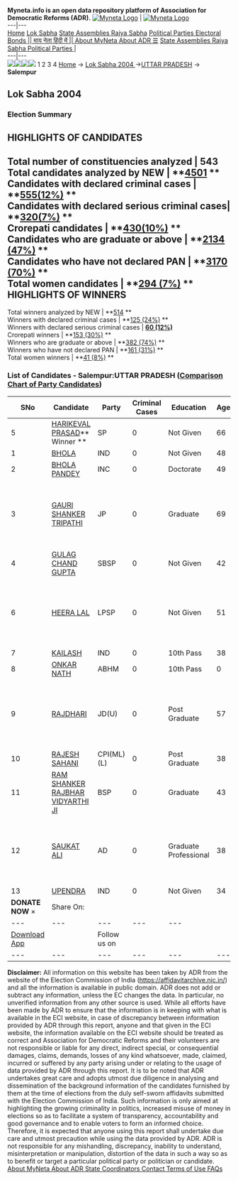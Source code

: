 **Myneta.info is an open data repository platform of Association for Democratic Reforms (ADR).**
[![Myneta Logo](https://www.myneta.info/lib/img/myneta-logo.png)](https://www.myneta.info/) | [![Myneta Logo](https://www.myneta.info/lib/img/adr-logo.png)](https://adrindia.org)  
---|---  
[Home](https://www.myneta.info/) [Lok Sabha](https://www.myneta.info/#ls "Lok Sabha") [ State Assemblies ](https://www.myneta.info/#sa "State Assemblies") [Rajya Sabha](https://www.myneta.info/#rs "Rajya Sabha") [Political Parties ](https://www.myneta.info/party "Political Parties") [ Electoral Bonds ](https://www.myneta.info/electoral_bonds "Electoral Bonds") [ || माय नेता हिंदी में || ](https://translate.google.co.in/translate?prev=hp&hl=en&js=y&u=www.myneta.info&sl=en&tl=hi&history_state0=) [ About MyNeta ](https://adrindia.org/content/about-myneta) [ About ADR ](https://adrindia.org/about-adr/who-we-are) [☰](javascript:void\(0\))
[ State Assemblies ](https://www.myneta.info/#sa "State Assemblies") [ Rajya Sabha ](https://www.myneta.info/#rs "Rajya Sabha") [ Political Parties ](https://www.myneta.info/party "Political Parties")
|   
---|---  
![](https://www.myneta.info/lib/img/banner/banner-1.png)![](https://www.myneta.info/lib/img/banner/banner-2.png)![](https://www.myneta.info/lib/img/banner/banner-3.png)![](https://www.myneta.info/lib/img/banner/banner-4.png)
1  2  3  4 
[Home](https://www.myneta.info/) → [Lok Sabha 2004 ](https://www.myneta.info/loksabha2004/)→[UTTAR PRADESH](https://www.myneta.info/loksabha2004/index.php?action=show_constituencies&state_id=24) → **Salempur**
### 
## Lok Sabha 2004 
###  Election Summary 
HIGHLIGHTS OF CANDIDATES  
---  
Total number of constituencies analyzed |  543   
Total candidates analyzed by NEW | **[4501](https://www.myneta.info/loksabha2004/index.php?action=summary&subAction=candidates_analyzed&sort=candidate#summary) **  
Candidates with declared criminal cases | **[555(12%)](https://www.myneta.info/loksabha2004/index.php?action=summary&subAction=crime&sort=candidate#summary) **  
Candidates with declared serious criminal cases| **[320(7%)](https://www.myneta.info/loksabha2004/index.php?action=summary&subAction=serious_crime&sort=candidate#summary) **  
Crorepati candidates | **[430(10%)](https://www.myneta.info/loksabha2004/index.php?action=summary&subAction=crorepati&sort=candidate#summary) **  
Candidates who are graduate or above | **[2134 (47%)](https://www.myneta.info/loksabha2004/index.php?action=summary&subAction=education&sort=candidate#summary) **  
Candidates who have not declared PAN | **[3170 (70%)](https://www.myneta.info/loksabha2004/index.php?action=summary&subAction=without_pan&sort=candidate#summary) **  
Total women candidates | **[294 (7%)](https://www.myneta.info/loksabha2004/index.php?action=summary&subAction=women_candidate&sort=candidate#summary) **  
HIGHLIGHTS OF WINNERS  
---  
Total winners analyzed by NEW | **[514](https://www.myneta.info/loksabha2004/index.php?action=summary&subAction=winner_analyzed&sort=candidate#summary) **  
Winners with declared criminal cases | **[125 (24%)](https://www.myneta.info/loksabha2004/index.php?action=summary&subAction=winner_crime&sort=candidate#summary) **  
Winners with declared serious criminal cases | **[60 (12%)](https://www.myneta.info/loksabha2004/index.php?action=summary&subAction=winner_serious_crime&sort=candidate#summary)**  
Crorepati winners | **[153 (30%)](https://www.myneta.info/loksabha2004/index.php?action=summary&subAction=winner_crorepati&sort=candidate#summary) **  
Winners who are graduate or above | **[382 (74%)](https://www.myneta.info/loksabha2004/index.php?action=summary&subAction=winner_education&sort=candidate#summary) **  
Winners who have not declared PAN | **[161 (31%)](https://www.myneta.info/loksabha2004/index.php?action=summary&subAction=winner_without_pan&sort=candidate#summary) **  
Total women winners | **[41 (8%)](https://www.myneta.info/loksabha2004/index.php?action=summary&subAction=winner_women&sort=candidate#summary) **  
### List of Candidates - Salempur:UTTAR PRADESH ([Comparison Chart of Party Candidates](https://www.myneta.info/loksabha2004/comparisonchart.php?constituency_id=454))
SNo | Candidate| Party| Criminal Cases| Education| Age| Total Assets| Liabilities  
---|---|---|---|---|---|---|---  
5  | [HARIKEVAL PRASAD](https://www.myneta.info/loksabha2004/candidate.php?candidate_id=4892)** Winner ** | SP | 0 | Not Given| 66 | Rs 30,37,000 ~ 30 Lacs+ | Rs 0 ~   
1  | [BHOLA](https://www.myneta.info/loksabha2004/candidate.php?candidate_id=4897) | IND | 0 | Not Given| 48 | Rs 4,24,000 ~ 4 Lacs+ | Rs 0 ~   
2  | [BHOLA PANDEY](https://www.myneta.info/loksabha2004/candidate.php?candidate_id=4893) | INC | 0 | Doctorate| 49 | Rs 7,50,000 ~ 7 Lacs+ | Rs 0 ~   
3  | [GAURI SHANKER TRIPATHI](https://www.myneta.info/loksabha2004/candidate.php?candidate_id=4902) | JP | 0 | Graduate| 69 | ![](https://myneta.info/image_v2.php?myneta_folder=loksabha2004&candidate_id=4902&col=ta) | ![](https://myneta.info/image_v2.php?myneta_folder=loksabha2004&candidate_id=4902&col=lia)  
4  | [GULAG CHAND GUPTA](https://www.myneta.info/loksabha2004/candidate.php?candidate_id=4896) | SBSP | 0 | Not Given| 42 | Rs 50,000 ~ 50 Thou+ | Rs 0 ~   
6  | [HEERA LAL](https://www.myneta.info/loksabha2004/candidate.php?candidate_id=4905) | LPSP | 0 | Not Given| 51 | ![](https://myneta.info/image_v2.php?myneta_folder=loksabha2004&candidate_id=4905&col=ta) | ![](https://myneta.info/image_v2.php?myneta_folder=loksabha2004&candidate_id=4905&col=lia)  
7  | [KAILASH](https://www.myneta.info/loksabha2004/candidate.php?candidate_id=4899) | IND | 0 | 10th Pass| 38 | Rs 4,44,000 ~ 4 Lacs+ | Rs 0 ~   
8  | [ONKAR NATH](https://www.myneta.info/loksabha2004/candidate.php?candidate_id=4900) | ABHM | 0 | 10th Pass| 0 | Rs 10,000 ~ 10 Thou+ | Rs 0 ~   
9  | [RAJDHARI](https://www.myneta.info/loksabha2004/candidate.php?candidate_id=4895) | JD(U) | 0 | Post Graduate| 57 | ![](https://myneta.info/image_v2.php?myneta_folder=loksabha2004&candidate_id=4895&col=ta) | ![](https://myneta.info/image_v2.php?myneta_folder=loksabha2004&candidate_id=4895&col=lia)  
10  | [RAJESH SAHANI](https://www.myneta.info/loksabha2004/candidate.php?candidate_id=4898) | CPI(ML)(L) | 0 | Post Graduate| 38 | Nil | Rs 0 ~   
11  | [RAM SHANKER RAJBHAR VIDYARTHI JI](https://www.myneta.info/loksabha2004/candidate.php?candidate_id=4894) | BSP | 0 | Graduate| 43 | Rs 7,67,000 ~ 7 Lacs+ | Rs 22,500 ~ 22 Thou+  
12  | [SAUKAT ALI](https://www.myneta.info/loksabha2004/candidate.php?candidate_id=4903) | AD | 0 | Graduate Professional| 38 | ![](https://myneta.info/image_v2.php?myneta_folder=loksabha2004&candidate_id=4903&col=ta) | ![](https://myneta.info/image_v2.php?myneta_folder=loksabha2004&candidate_id=4903&col=lia)  
13  | [UPENDRA](https://www.myneta.info/loksabha2004/candidate.php?candidate_id=4901) | IND | 0 | Not Given| 34 | Rs 68,323 ~ 68 Thou+ | Rs 0 ~   
|  **DONATE NOW** × |  Share On:  | [](https://api.whatsapp.com/send?text=https%3A%2F%2Fmyneta.info%2Fpunjab2022%2Findex.php%3Faction%3Dshow_constituencies%26state_id%3D19) | [](https://www.facebook.com/sharer/sharer.php?u=https%3A%2F%2Fmyneta.info%2Fpunjab2022%2Findex.php%3Faction%3Dshow_constituencies%26state_id%3D19) | [](https://twitter.com/share?url=https%3A%2F%2Fmyneta.info%2Fpunjab2022%2Findex.php%3Faction%3Dshow_constituencies%26state_id%3D19)  
---|---|---|---|---  
| [ Download App ](https://play.google.com/store/apps/details?id=com.webrosoft.myneta1&pcampaignid=pcampaignidMKT-Other-global-all-co-prtnr-py-PartBadge-Mar2515-1) | [](https://play.google.com/store/apps/details?id=com.webrosoft.myneta1&pcampaignid=pcampaignidMKT-Other-global-all-co-prtnr-py-PartBadge-Mar2515-1) |  Follow us on  | [](https://www.facebook.com/adrindia.org/) | [](https://twitter.com/adrspeaks) | [](https://groups.google.com/g/national-election-watch?hl=en&pli=1) | [](https://www.instagram.com/adrspeaks/) | [](https://www.youtube.com/user/adrspeaks) | [](https://sharechat.com/profile/adrspeaks)  
---|---|---|---|---|---|---|---|---  
**Disclaimer:** All information on this website has been taken by ADR from the website of the Election Commission of India (https://affidavitarchive.nic.in/) and all the information is available in public domain. ADR does not add or subtract any information, unless the EC changes the data. In particular, no unverified information from any other source is used. While all efforts have been made by ADR to ensure that the information is in keeping with what is available in the ECI website, in case of discrepancy between information provided by ADR through this report, anyone and that given in the ECI website, the information available on the ECI website should be treated as correct and Association for Democratic Reforms and their volunteers are not responsible or liable for any direct, indirect special, or consequential damages, claims, demands, losses of any kind whatsoever, made, claimed, incurred or suffered by any party arising under or relating to the usage of data provided by ADR through this report. It is to be noted that ADR undertakes great care and adopts utmost due diligence in analysing and dissemination of the background information of the candidates furnished by them at the time of elections from the duly self-sworn affidavits submitted with the Election Commission of India. Such information is only aimed at highlighting the growing criminality in politics, increased misuse of money in elections so as to facilitate a system of transparency, accountability and good governance and to enable voters to form an informed choice. Therefore, it is expected that anyone using this report shall undertake due care and utmost precaution while using the data provided by ADR. ADR is not responsible for any mishandling, discrepancy, inability to understand, misinterpretation or manipulation, distortion of the data in such a way so as to benefit or target a particular political party or politician or candidate. 
[ About MyNeta ](https://adrindia.org/content/about-myneta) [ About ADR ](https://adrindia.org/about-adr/who-we-are) [ State Coordinators ](https://adrindia.org/about-adr/state-coordinators) [ Contact ](https://adrindia.org/contact-us) [ Terms of Use ](https://adrindia.org/content/adr-terms-use) [ FAQs ](https://adrindia.org/content/faqs)
